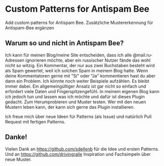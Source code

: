 # Custom Patterns for Antispam Bee
Add custom patterns for Antispam Bee.
Zusätzliche Mustererkennung für Antispam-Bee ergänzen

## Warum so und nicht in Antispam Bee?

Ich kann für meinen Blog/meine Site entscheiden, dass ich alle @mail.ru-Adressen ignorieren möchte, aber ein russischer Nutzer fände das wohl nicht so witzig. Ein Kommentar, der nur aus zwei Buchstaben besteht wird als Spam gewertet, weil ich solchen Spam in meinem Blog hatte. Wenn deine Kommentatoren gerne mit "Si" oder "Ja" kommentieren hast du aber dann ein Problem. Ich könnte noch weiter Beispiele aufzählen. Es bleibt immer dabei. Ein allgemeingültiger Ansatz ist gar nicht so einfach und erfordert viele Daten und Fingerspitzengefühl. In meinem eigenen Blog kann ich jedoch tun und lassen was ich möchte und dafür ist dieses Plugin gedacht. Zum Herumprobieren und Muster testen. Wer mit den neuen Mustern leben kann, der kann sich gerne das Plugin installieren.

Ich freue mich über neue Ideen für Patterns (als Issue) und natürlich Pull Request mit fertigen Patterns.

## Danke!

Vielen Dank an https://github.com/sdellenb für die Idee und ersten Patterns.
Und an https://github.com/drivingralle Inspiration und Fachsimpeln über neue Muster.
